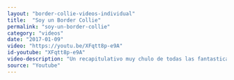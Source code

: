 ```yaml
---
layout: "border-collie-videos-individual"
title:  "Soy un Border Collie"
permalink: "soy-un-border-collie"
category: "videos"
date: "2017-01-09"
video: "https://youtu.be/XFqtt8p-e9A"
id-youtube: "XFqtt8p-e9A"
video-description: "Un recapitulativo muy chulo de todas las fantasticas cualidades de los border collies."
source: "Youtube"
---
```

